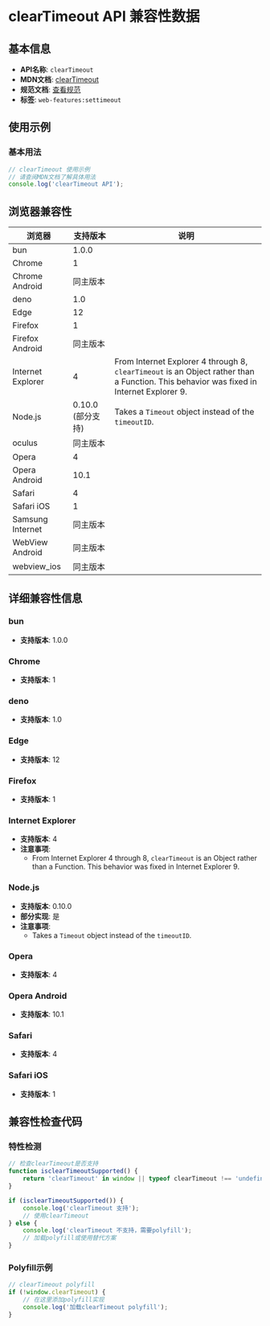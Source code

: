# clearTimeout API 兼容性数据

## 基本信息

- **API名称**: `clearTimeout`
- **MDN文档**: [clearTimeout](https://developer.mozilla.org/docs/Web/API/Window/clearTimeout)
- **规范文档**: [查看规范](https://html.spec.whatwg.org/multipage/timers-and-user-prompts.html#dom-cleartimeout-dev)
- **标签**: `web-features:settimeout`

## 使用示例

### 基本用法

```javascript
// clearTimeout 使用示例
// 请查阅MDN文档了解具体用法
console.log('clearTimeout API');
```

## 浏览器兼容性

| 浏览器 | 支持版本 | 说明 |
|--------|----------|------|
| bun | 1.0.0 |  |
| Chrome | 1 |  |
| Chrome Android | 同主版本 |  |
| deno | 1.0 |  |
| Edge | 12 |  |
| Firefox | 1 |  |
| Firefox Android | 同主版本 |  |
| Internet Explorer | 4 | From Internet Explorer 4 through 8, `clearTimeout` is an Object rather than a Function. This behavior was fixed in Internet Explorer 9. |
| Node.js | 0.10.0 (部分支持) | Takes a `Timeout` object instead of the `timeoutID`. |
| oculus | 同主版本 |  |
| Opera | 4 |  |
| Opera Android | 10.1 |  |
| Safari | 4 |  |
| Safari iOS | 1 |  |
| Samsung Internet | 同主版本 |  |
| WebView Android | 同主版本 |  |
| webview_ios | 同主版本 |  |

## 详细兼容性信息

### bun

- **支持版本**: 1.0.0

### Chrome

- **支持版本**: 1

### deno

- **支持版本**: 1.0

### Edge

- **支持版本**: 12

### Firefox

- **支持版本**: 1

### Internet Explorer

- **支持版本**: 4
- **注意事项**:
  - From Internet Explorer 4 through 8, `clearTimeout` is an Object rather than a Function. This behavior was fixed in Internet Explorer 9.

### Node.js

- **支持版本**: 0.10.0
- **部分实现**: 是
- **注意事项**:
  - Takes a `Timeout` object instead of the `timeoutID`.

### Opera

- **支持版本**: 4

### Opera Android

- **支持版本**: 10.1

### Safari

- **支持版本**: 4

### Safari iOS

- **支持版本**: 1

## 兼容性检查代码

### 特性检测

```javascript
// 检查clearTimeout是否支持
function isclearTimeoutSupported() {
    return 'clearTimeout' in window || typeof clearTimeout !== 'undefined';
}

if (isclearTimeoutSupported()) {
    console.log('clearTimeout 支持');
    // 使用clearTimeout
} else {
    console.log('clearTimeout 不支持，需要polyfill');
    // 加载polyfill或使用替代方案
}
```

### Polyfill示例

```javascript
// clearTimeout polyfill
if (!window.clearTimeout) {
    // 在这里添加polyfill实现
    console.log('加载clearTimeout polyfill');
}
```

